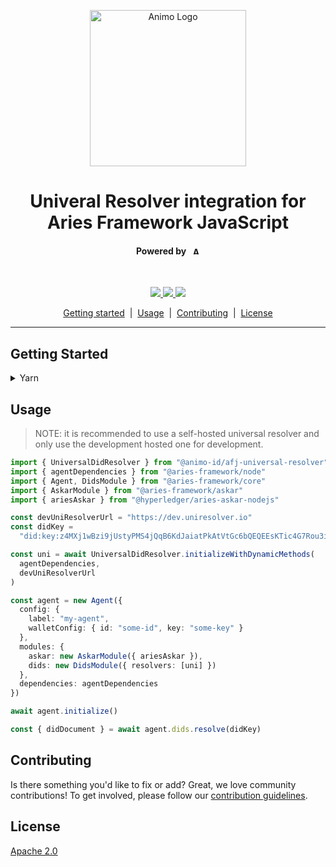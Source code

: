 <p align="center">
  <picture>
   <source media="(prefers-color-scheme: light)" srcset="https://res.cloudinary.com/animo-solutions/image/upload/v1656578320/animo-logo-light-no-text_ok9auy.svg">
   <source media="(prefers-color-scheme: dark)" srcset="https://res.cloudinary.com/animo-solutions/image/upload/v1656578320/animo-logo-dark-no-text_fqqdq9.svg">
   <img alt="Animo Logo" height="250px" />
  </picture>
</p>

<h1 align="center" ><b>Univeral Resolver integration for Aries Framework JavaScript</b></h1>

<h4 align="center">Powered by &nbsp; 
  <picture>
    <source media="(prefers-color-scheme: light)" srcset="https://res.cloudinary.com/animo-solutions/image/upload/v1656579715/animo-logo-light-text_cma2yo.svg">
    <source media="(prefers-color-scheme: dark)" srcset="https://res.cloudinary.com/animo-solutions/image/upload/v1656579715/animo-logo-dark-text_uccvqa.svg">
    <img alt="Animo Logo" height="12px" />
  </picture>
</h4><br>

<p align="center">
  <a href="https://typescriptlang.org">
    <img src="https://img.shields.io/badge/%3C%2F%3E-TypeScript-%230074c1.svg" />
  </a>
  <a href="https://yarnpkg.com">
    <img src="https://img.shields.io/badge/yarn-workspaces-2188b6" />
  </a>
  <a href="https://opensource.org/licenses/Apache-2.0">
    <img src="https://img.shields.io/badge/License-Apache_2.0-yellowgreen.svg" />
  </a>
</p>

<p align="center">
  <a href="#getting-started">Getting started</a> 
  &nbsp;|&nbsp;
  <a href="#usage">Usage</a> 
  &nbsp;|&nbsp;
  <a href="#contributing">Contributing</a> 
  &nbsp;|&nbsp;
  <a href="#license">License</a> 
</p>

---

## Getting Started

<details>
<summary>Yarn</summary>

```console
yarn add @animo-id/afj-universal-resolver
```

</details>

## Usage

> NOTE: it is recommended to use a self-hosted universal resolver and only use
> the development hosted one for development.

```typescript
import { UniversalDidResolver } from "@animo-id/afj-universal-resolver"
import { agentDependencies } from "@aries-framework/node"
import { Agent, DidsModule } from "@aries-framework/core"
import { AskarModule } from "@aries-framework/askar"
import { ariesAskar } from "@hyperledger/aries-askar-nodejs"

const devUniResolverUrl = "https://dev.uniresolver.io"
const didKey =
  "did:key:z4MXj1wBzi9jUstyPMS4jQqB6KdJaiatPkAtVtGc6bQEQEEsKTic4G7Rou3iBf9vPmT5dbkm9qsZsuVNjq8HCuW1w24nhBFGkRE4cd2Uf2tfrB3N7h4mnyPp1BF3ZttHTYv3DLUPi1zMdkULiow3M1GfXkoC6DoxDUm1jmN6GBj22SjVsr6dxezRVQc7aj9TxE7JLbMH1wh5X3kA58H3DFW8rnYMakFGbca5CB2Jf6CnGQZmL7o5uJAdTwXfy2iiiyPxXEGerMhHwhjTA1mKYobyk2CpeEcmvynADfNZ5MBvcCS7m3XkFCMNUYBS9NQ3fze6vMSUPsNa6GVYmKx2x6JrdEjCk3qRMMmyjnjCMfR4pXbRMZa3i"

const uni = await UniversalDidResolver.initializeWithDynamicMethods(
  agentDependencies,
  devUniResolverUrl
)

const agent = new Agent({
  config: {
    label: "my-agent",
    walletConfig: { id: "some-id", key: "some-key" }
  },
  modules: {
    askar: new AskarModule({ ariesAskar }),
    dids: new DidsModule({ resolvers: [uni] })
  },
  dependencies: agentDependencies
})

await agent.initialize()

const { didDocument } = await agent.dids.resolve(didKey)
```

## Contributing

Is there something you'd like to fix or add? Great, we love community
contributions! To get involved, please follow our [contribution
guidelines](./CONTRIBUTING.md).

## License

[Apache 2.0](./LICENSE)

